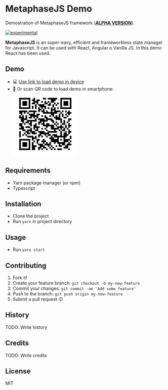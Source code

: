 # MetaphaseJS Demo

Demostration of MetaphaseJS framework (**<u>ALPHA VERSION</u>**).

[![experimental](http://badges.github.io/stability-badges/dist/experimental.svg)](http://github.com/badges/stability-badges)

**MetaphaseJS** is an super-easy, efficient and frameworkless state manager for Javascript. It can be used with React, Angular o Vanilla JS. In this demo React has been used.

## Demo

- :computer: [Use link to load demo in device](https://yagolopez.js.org/metaphasejs-react-demo/build/)
- :iphone: Or scan QR code to load demo in smartphone:
![](qrcode-metaphasejs-demo-small.jpg)

## Requirements

- Yarn package manager (or npm)
- Typescript

## Installation

- Clone the project
- Run `yarn` in project directory

## Usage

- Run `yarn start`

## Contributing

1. Fork it!
2. Create your feature branch: `git checkout -b my-new-feature`
3. Commit your changes: `git commit -am 'Add some feature'`
4. Push to the branch: `git push origin my-new-feature`
5. Submit a pull request :D

## History

TODO: Write history

## Credits

TODO: Write credits

## License

MIT
